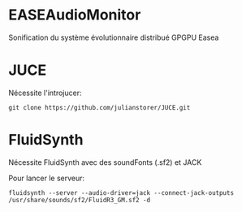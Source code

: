 EASEAudioMonitor
======

Sonification du système évolutionnaire distribué GPGPU Easea


JUCE
====

Nécessite l'introjucer:
```
git clone https://github.com/julianstorer/JUCE.git
```

FluidSynth
==========

Nécessite FluidSynth avec des soundFonts (.sf2) et JACK

Pour lancer le serveur:
```
fluidsynth --server --audio-driver=jack --connect-jack-outputs /usr/share/sounds/sf2/FluidR3_GM.sf2 -d
```

